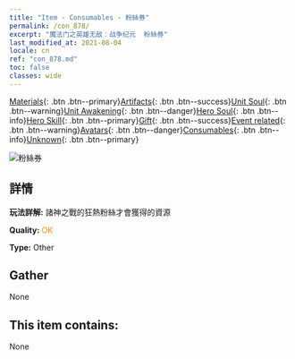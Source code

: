 ```yaml
---
title: "Item - Consumables - 粉絲券"
permalink: /con_878/
excerpt: "魔法门之英雄无敌：战争纪元  粉絲券"
last_modified_at: 2021-08-04
locale: cn
ref: "con_878.md"
toc: false
classes: wide
---
```

 [Materials](/ItemsCN/){: .btn .btn--primary}[Artifacts](/ItemsCN/Artifacts/){: .btn .btn--success}[Unit Soul](/ItemsCN/UnitSoul/){: .btn .btn--warning}[Unit Awakening](/ItemsCN/UnitAwakening/){: .btn .btn--danger}[Hero Soul](/ItemsCN/HeroSoul/){: .btn .btn--info}[Hero Skill](/ItemsCN/HeroSkill/){: .btn .btn--primary}[Gift](/ItemsCN/Gift/){: .btn .btn--success}[Event related](/ItemsCN/Events/){: .btn .btn--warning}[Avatars](/ItemsCN/Avatars/){: .btn .btn--danger}[Consumables](/ItemsCN/Consumables/){: .btn .btn--info}[Unknown](/ItemsCN/Unknown/){: .btn .btn--primary}

 ![粉絲券](/images/t/i_39971.png)

## 詳情
 **玩法詳解:** 諸神之戰的狂熱粉絲才會獲得的資源

 **Quality:** <span style="color: #FF8C00">OK</span>

 **Type:** Other

## Gather

  None

## This item contains:

  None

